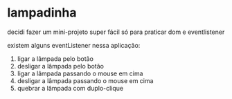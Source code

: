 # lampadinha

decidi fazer um mini-projeto super fácil só para praticar dom e eventlistener 

existem alguns eventListener nessa aplicação:
1. ligar a lâmpada pelo botão
2. desligar a lâmpada pelo botão
3. ligar a lâmpada passando o mouse em cima
4. desligar a lâmpada passando o mouse em cima
5. quebrar a lâmpada com duplo-clique 
